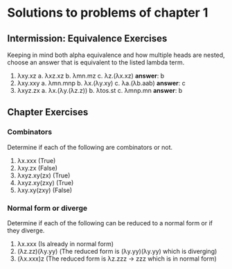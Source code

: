 # Solutions to problems of chapter 1

## Intermission: Equivalence Exercises

Keeping in mind both alpha equivalence and how multiple heads are nested, choose an answer that is equivalent to the listed lambda term.

1. λxy.xz
  a. λxz.xz
  b. λmn.mz
  c. λz.(λx.xz)
**answer**: b
2. λxy.xxy
  a. λmn.mnp
  b. λx.(λy.xy)
  c. λa.(λb.aab)
**answer**: c
3. λxyz.zx
  a. λx.(λy.(λz.z))
  b. λtos.st
  c. λmnp.mn
**answer**: b

## Chapter Exercises

### Combinators
Determine if each of the following are combinators or not.

1. λx.xxx (True)
2. λxy.zx (False)
3. λxyz.xy(zx) (True)
4. λxyz.xy(zxy) (True)
5. λxy.xy(zxy) (False)

### Normal form or diverge
Determine if each of the following can be reduced to a normal form or if they diverge.

1. λx.xxx (Is already in normal form)
2. (λz.zz)(λy.yy) (The reduced form is (λy.yy)(λy.yy) which is diverging)
3. (λx.xxx)z (The reduced form is λz.zzz -> zzz which is in normal form)
